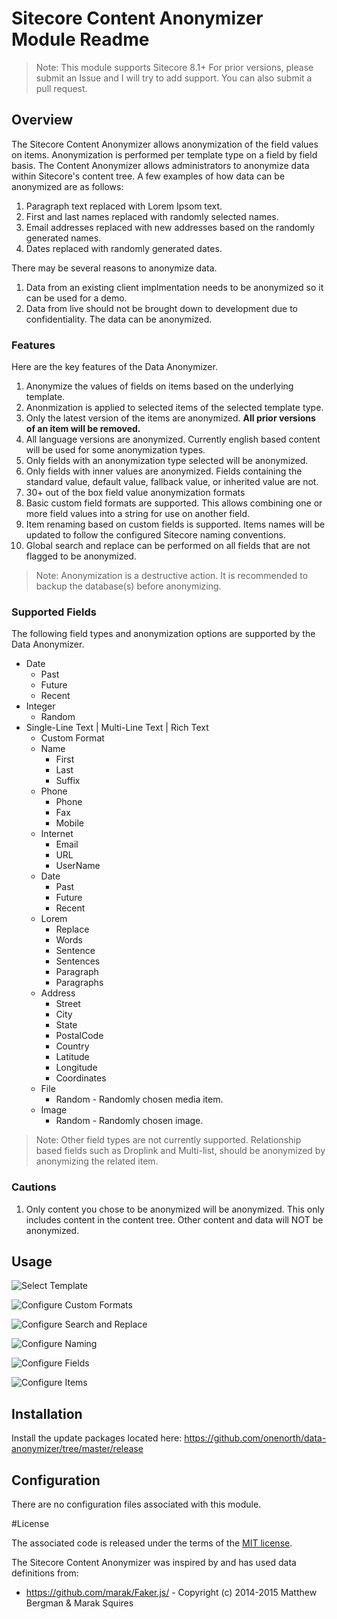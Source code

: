 # Sitecore Content Anonymizer Module Readme

> Note: This module supports Sitecore 8.1+  For prior versions, please submit an Issue and I will try to add support.  You can also submit a pull request.

## Overview

The Sitecore Content Anonymizer allows anonymization of the field values on items. 
Anonymization is performed per template type on a field by field basis.
The Content Anonymizer allows administrators to anonymize data within Sitecore's content tree. 
A few examples of how data can be anonymized are as follows:

1. Paragraph text replaced with Lorem Ipsom text.
1. First and last names replaced with randomly selected names.
1. Email addresses replaced with new addresses based on the randomly generated names.
1. Dates replaced with randomly generated dates.

There may be several reasons to anonymize data.

1. Data from an existing client implmentation needs to be anonymized so it can be used for a demo.
1. Data from live should not be brought down to development due to confidentiality.  The data can be anonymized.

### Features

Here are the key features of the Data Anonymizer.

1. Anonymize the values of fields on items based on the underlying template.
1. Anonmization is applied to selected items of the selected template type.
1. Only the latest version of the items are anonymized. **All prior versions of an item will be removed.**
1. All language versions are anonymized.  Currently english based content will be used for some anonymization types.
1. Only fields with an anonymization type selected will be anonymized.
1. Only fields with inner values are anonymized.  Fields containing the standard value, default value, fallback value, or inherited value are not.
1. 30+ out of the box field value anonymization formats
1. Basic custom field formats are supported.  This allows combining one or more field values into a string for use on another field.
1. Item renaming based on custom fields is supported.  Items names will be updated to follow the configured Sitecore naming conventions.
1. Global search and replace can be performed on all fields that are not flagged to be anonymized.

> Note: Anonymization is a destructive action.  It is recommended to backup the database(s) before anonymizing.

### Supported Fields

The following field types and anonymization options are supported by the Data Anonymizer.

* Date
    * Past
    * Future
    * Recent
* Integer
    * Random
* Single-Line Text | Multi-Line Text | Rich Text
    * Custom Format
    * Name
        * First
        * Last
        * Suffix
    * Phone
        * Phone
        * Fax
        * Mobile
    * Internet
        * Email
        * URL
        * UserName
    * Date
        * Past
        * Future
        * Recent
    * Lorem
        * Replace
        * Words
        * Sentence
        * Sentences
        * Paragraph
        * Paragraphs
    * Address
        * Street
        * City
        * State
        * PostalCode
        * Country
        * Latitude
        * Longitude
        * Coordinates
    * File
        * Random - Randomly chosen media item.
    * Image
        * Random - Randomly chosen image.

> Note: Other field types are not currently supported.  Relationship based fields such as Droplink and Multi-list, should be anonymized by anonymizing the related item.

### Cautions
1. Only content you chose to be anonymized will be anonymized.  This only includes content in the content tree.  Other content and data will NOT be anonymized.

## Usage

![Select Template](https://raw.github.com/onenorth/content-anonymizer/master/img/select-template.jpg)

![Configure Custom Formats](https://raw.github.com/onenorth/content-anonymizer/master/img/configure-custom-formats.jpg)

![Configure Search and Replace](https://raw.github.com/onenorth/content-anonymizer/master/img/configure-search-and-replace.jpg)

![Configure Naming](https://raw.github.com/onenorth/content-anonymizer/master/img/configure-naming.jpg)

![Configure Fields](https://raw.github.com/onenorth/content-anonymizer/master/img/configure-fields.jpg)

![Configure Items](https://raw.github.com/onenorth/content-anonymizer/master/img/configure-items.jpg)

## Installation

Install the update packages located here: https://github.com/onenorth/data-anonymizer/tree/master/release

## Configuration

There are no configuration files associated with this module.

#License

The associated code is released under the terms of the [MIT license](http://onenorth.mit-license.org).

The Sitecore Content Anonymizer was inspired by and has used data definitions from:
* https://github.com/marak/Faker.js/ - Copyright (c) 2014-2015 Matthew Bergman & Marak Squires 